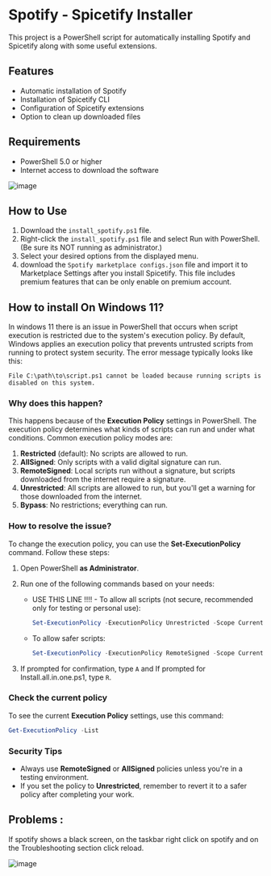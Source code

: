 # Spotify - Spicetify Installer

This project is a PowerShell script for automatically installing Spotify and Spicetify along with some useful extensions.

## Features

- Automatic installation of Spotify
- Installation of Spicetify CLI
- Configuration of Spicetify extensions
- Option to clean up downloaded files

## Requirements
- PowerShell 5.0 or higher
- Internet access to download the software

![image](https://github.com/user-attachments/assets/4ff8b164-c360-4e78-a582-0e94d86d5232)

## How to Use

1. Download the `install_spotify.ps1` file.
2. Right-click the `install_spotify.ps1` file and select Run with PowerShell. (Be sure its NOT running as administrator.)
3. Select your desired options from the displayed menu.
4. download the `Spotify marketplace configs.json` file and import it to Marketplace Settings after you install Spicetify. This file includes premium features that can be only enable on premium account.

## How to install On Windows 11?

In windows 11 there is an issue in PowerShell that occurs when script execution is restricted due to the system's execution policy. By default, Windows applies an execution policy that prevents untrusted scripts from running to protect system security. The error message typically looks like this:

```
File C:\path\to\script.ps1 cannot be loaded because running scripts is disabled on this system.
```

### Why does this happen?
This happens because of the **Execution Policy** settings in PowerShell. The execution policy determines what kinds of scripts can run and under what conditions. Common execution policy modes are:

1. **Restricted** (default): No scripts are allowed to run.
2. **AllSigned**: Only scripts with a valid digital signature can run.
3. **RemoteSigned**: Local scripts run without a signature, but scripts downloaded from the internet require a signature.
4. **Unrestricted**: All scripts are allowed to run, but you'll get a warning for those downloaded from the internet.
5. **Bypass**: No restrictions; everything can run.

### How to resolve the issue?
To change the execution policy, you can use the **Set-ExecutionPolicy** command. Follow these steps:

1. Open PowerShell **as Administrator**.
2. Run one of the following commands based on your needs:

   - USE THIS LINE !!!! - To allow all scripts (not secure, recommended only for testing or personal use):
     ```powershell
     Set-ExecutionPolicy -ExecutionPolicy Unrestricted -Scope CurrentUser
     ```

   - To allow safer scripts:
     ```powershell
     Set-ExecutionPolicy -ExecutionPolicy RemoteSigned -Scope CurrentUser
     ```

3. If prompted for confirmation, type `A` and If prompted for Install.all.in.one.ps1, type `R`.

### Check the current policy
To see the current **Execution Policy** settings, use this command:
```powershell
Get-ExecutionPolicy -List
```

### Security Tips
- Always use **RemoteSigned** or **AllSigned** policies unless you're in a testing environment.
- If you set the policy to **Unrestricted**, remember to revert it to a safer policy after completing your work.

## Problems :
If spotify shows a black screen, on the taskbar right click on spotify and on the Troubleshooting section click reload.

![image](https://github.com/user-attachments/assets/6c5ebff9-1d70-4ecc-a68c-277e72fa89bb)
